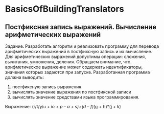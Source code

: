 # BasicsOfBuildingTranslators

## Постфиксная запись выражений. Вычисление арифметических выражений
Задание. Разработать алгоритм и реализовать программу для перевода арифметических выражений в постфиксную запись и их вычисление.
Для арифметических выражений допустимы операции: сложения, вычитания, умножения, деления.
Обращаем внимание, что арифметическое выражение может содержать идентификаторы, значения которых задаются при запуске.
Разработанная программа должна выводить:
1. постфиксную запись выражения
2. вычислять значение выражения по постфиксной записи
3. вычислять значение средствами языка программирования.

Выражение: (r/t/y/u + i*o + p – a + s)+(d – f)*(g + h)*(j + k)
